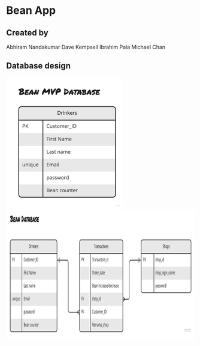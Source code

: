 # Bean App

## Created by
Abhiram Nandakumar
Dave Kempsell
Ibrahim Pala
Michael Chan

## Database design

<img src="./images/bean-database-mvp.jpg" height=350px />
<img src="./images/bean-database.jpg" height=350px s/>